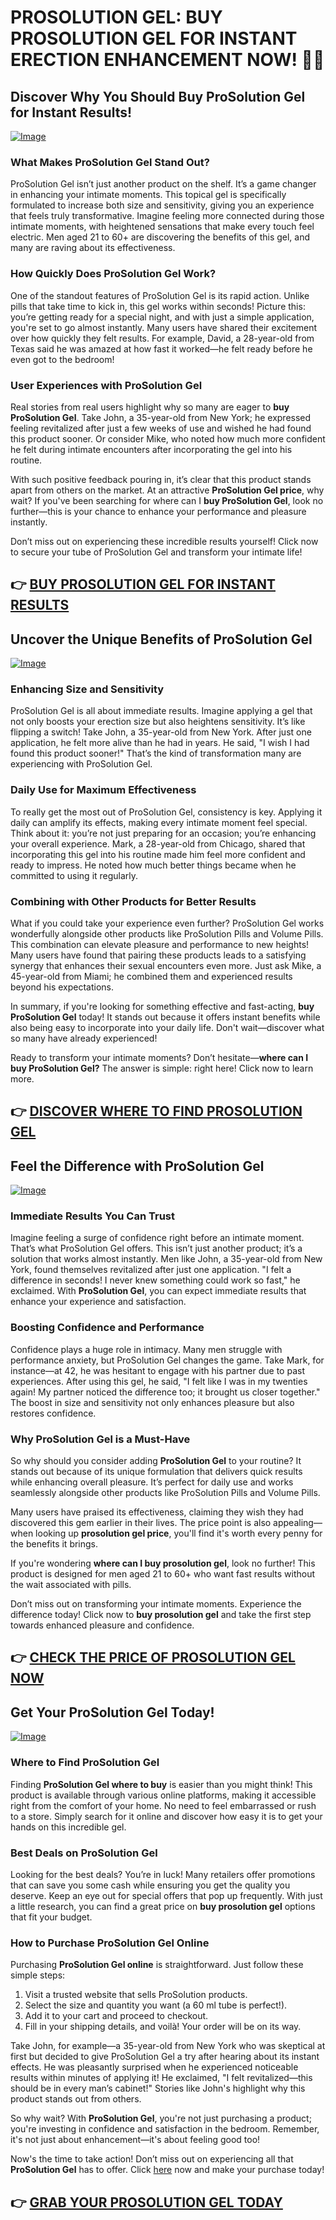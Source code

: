 # PROSOLUTION GEL: BUY PROSOLUTION GEL FOR INSTANT ERECTION ENHANCEMENT NOW! 💪✨

## Discover Why You Should Buy ProSolution Gel for Instant Results!

[![Image](https://www2.sellhealth.com/221/p6g9n008.jpg)](https://gchaffi.com/8g93royp)

### What Makes ProSolution Gel Stand Out?
ProSolution Gel isn’t just another product on the shelf. It’s a game changer in enhancing your intimate moments. This topical gel is specifically formulated to increase both size and sensitivity, giving you an experience that feels truly transformative. Imagine feeling more connected during those intimate moments, with heightened sensations that make every touch feel electric. Men aged 21 to 60+ are discovering the benefits of this gel, and many are raving about its effectiveness. 

### How Quickly Does ProSolution Gel Work?
One of the standout features of ProSolution Gel is its rapid action. Unlike pills that take time to kick in, this gel works within seconds! Picture this: you’re getting ready for a special night, and with just a simple application, you're set to go almost instantly. Many users have shared their excitement over how quickly they felt results. For example, David, a 28-year-old from Texas said he was amazed at how fast it worked—he felt ready before he even got to the bedroom! 

### User Experiences with ProSolution Gel
Real stories from real users highlight why so many are eager to **buy ProSolution Gel**. Take John, a 35-year-old from New York; he expressed feeling revitalized after just a few weeks of use and wished he had found this product sooner. Or consider Mike, who noted how much more confident he felt during intimate encounters after incorporating the gel into his routine.

With such positive feedback pouring in, it’s clear that this product stands apart from others on the market. At an attractive **ProSolution Gel price**, why wait? If you've been searching for where can I **buy ProSolution Gel**, look no further—this is your chance to enhance your performance and pleasure instantly.

Don’t miss out on experiencing these incredible results yourself! Click now to secure your tube of ProSolution Gel and transform your intimate life!



## 👉 [BUY PROSOLUTION GEL FOR INSTANT RESULTS](https://gchaffi.com/8g93royp)

## Uncover the Unique Benefits of ProSolution Gel  
[![Image](https://www2.sellhealth.com/221/p6g9n002.jpg)](https://gchaffi.com/8g93royp)  

### Enhancing Size and Sensitivity  
ProSolution Gel is all about immediate results. Imagine applying a gel that not only boosts your erection size but also heightens sensitivity. It’s like flipping a switch! Take John, a 35-year-old from New York. After just one application, he felt more alive than he had in years. He said, "I wish I had found this product sooner!" That’s the kind of transformation many are experiencing with ProSolution Gel.

### Daily Use for Maximum Effectiveness  
To really get the most out of ProSolution Gel, consistency is key. Applying it daily can amplify its effects, making every intimate moment feel special. Think about it: you’re not just preparing for an occasion; you’re enhancing your overall experience. Mark, a 28-year-old from Chicago, shared that incorporating this gel into his routine made him feel more confident and ready to impress. He noted how much better things became when he committed to using it regularly.

### Combining with Other Products for Better Results  
What if you could take your experience even further? ProSolution Gel works wonderfully alongside other products like ProSolution Pills and Volume Pills. This combination can elevate pleasure and performance to new heights! Many users have found that pairing these products leads to a satisfying synergy that enhances their sexual encounters even more. Just ask Mike, a 45-year-old from Miami; he combined them and experienced results beyond his expectations.

In summary, if you're looking for something effective and fast-acting, **buy ProSolution Gel** today! It stands out because it offers instant benefits while also being easy to incorporate into your daily life. Don't wait—discover what so many have already experienced!

Ready to transform your intimate moments? Don’t hesitate—**where can I buy ProSolution Gel?** The answer is simple: right here! Click now to learn more.



## 👉 [DISCOVER WHERE TO FIND PROSOLUTION GEL](https://gchaffi.com/8g93royp)

## Feel the Difference with ProSolution Gel
[![Image](https://www2.sellhealth.com/221/p6g5n001.jpg)](https://gchaffi.com/8g93royp)

### Immediate Results You Can Trust
Imagine feeling a surge of confidence right before an intimate moment. That’s what ProSolution Gel offers. This isn’t just another product; it’s a solution that works almost instantly. Men like John, a 35-year-old from New York, found themselves revitalized after just one application. "I felt a difference in seconds! I never knew something could work so fast," he exclaimed. With **ProSolution Gel**, you can expect immediate results that enhance your experience and satisfaction.

### Boosting Confidence and Performance
Confidence plays a huge role in intimacy. Many men struggle with performance anxiety, but ProSolution Gel changes the game. Take Mark, for instance—at 42, he was hesitant to engage with his partner due to past experiences. After using this gel, he said, "I felt like I was in my twenties again! My partner noticed the difference too; it brought us closer together." The boost in size and sensitivity not only enhances pleasure but also restores confidence.

### Why ProSolution Gel is a Must-Have
So why should you consider adding **ProSolution Gel** to your routine? It stands out because of its unique formulation that delivers quick results while enhancing overall pleasure. It’s perfect for daily use and works seamlessly alongside other products like ProSolution Pills and Volume Pills.

Many users have praised its effectiveness, claiming they wish they had discovered this gem earlier in their lives. The price point is also appealing—when looking up **prosolution gel price**, you'll find it's worth every penny for the benefits it brings.

If you're wondering **where can I buy prosolution gel**, look no further! This product is designed for men aged 21 to 60+ who want fast results without the wait associated with pills.

Don’t miss out on transforming your intimate moments. Experience the difference today! Click now to **buy prosolution gel** and take the first step towards enhanced pleasure and confidence.



## 👉 [CHECK THE PRICE OF PROSOLUTION GEL NOW](https://gchaffi.com/8g93royp)

## Get Your ProSolution Gel Today!

[![Image](https://www2.sellhealth.com/221/p6g6n004.jpg)](https://gchaffi.com/8g93royp)

### Where to Find ProSolution Gel
Finding **ProSolution Gel where to buy** is easier than you might think! This product is available through various online platforms, making it accessible right from the comfort of your home. No need to feel embarrassed or rush to a store. Simply search for it online and discover how easy it is to get your hands on this incredible gel.

### Best Deals on ProSolution Gel
Looking for the best deals? You’re in luck! Many retailers offer promotions that can save you some cash while ensuring you get the quality you deserve. Keep an eye out for special offers that pop up frequently. With just a little research, you can find a great price on **buy prosolution gel** options that fit your budget.

### How to Purchase ProSolution Gel Online
Purchasing **ProSolution Gel online** is straightforward. Just follow these simple steps: 
1. Visit a trusted website that sells ProSolution products.  
2. Select the size and quantity you want (a 60 ml tube is perfect!).  
3. Add it to your cart and proceed to checkout.
4. Fill in your shipping details, and voilà! Your order will be on its way.

Take John, for example—a 35-year-old from New York who was skeptical at first but decided to give ProSolution Gel a try after hearing about its instant effects. He was pleasantly surprised when he experienced noticeable results within minutes of applying it! He exclaimed, "I felt revitalized—this should be in every man’s cabinet!" Stories like John's highlight why this product stands out from others.

So why wait? With **ProSolution Gel**, you're not just purchasing a product; you're investing in confidence and satisfaction in the bedroom. Remember, it's not just about enhancement—it's about feeling good too!

Now's the time to take action! Don’t miss out on experiencing all that **ProSolution Gel** has to offer. Click [here](https://gchaffi.com/8g93royp) now and make your purchase today!



## 👉 [GRAB YOUR PROSOLUTION GEL TODAY](https://gchaffi.com/8g93royp)
